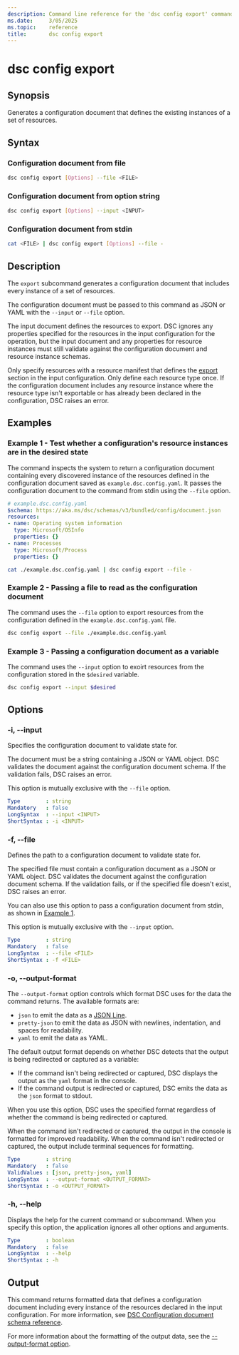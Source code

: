 ```yaml
---
description: Command line reference for the 'dsc config export' command
ms.date:     3/05/2025
ms.topic:    reference
title:       dsc config export
---
```


# dsc config export

## Synopsis

Generates a configuration document that defines the existing instances of a set of resources.

## Syntax

### Configuration document from file

```sh
dsc config export [Options] --file <FILE>
```

### Configuration document from option string

```sh
dsc config export [Options] --input <INPUT>
```

### Configuration document from stdin

```sh
cat <FILE> | dsc config export [Options] --file -
```

## Description

The `export` subcommand generates a configuration document that includes every instance of a set of
resources.

The configuration document must be passed to this command as JSON or YAML with the `--input` or
`--file` option.

The input document defines the resources to export. DSC ignores any properties specified for
the resources in the input configuration for the operation, but the input document and any
properties for resource instances must still validate against the configuration document and
resource instance schemas.

Only specify resources with a resource manifest that defines the [export][01] section in the input
configuration. Only define each resource type once. If the configuration document includes any
resource instance where the resource type isn't exportable or has already been declared in the
configuration, DSC raises an error.

## Examples

### Example 1 - Test whether a configuration's resource instances are in the desired state

<a id="example-1"></a>

The command inspects the system to return a configuration document containing every discovered
instance of the resources defined in the configuration document saved as `example.dsc.config.yaml`.
It passes the configuration document to the command from stdin using the `--file` option.

```yaml
# example.dsc.config.yaml
$schema: https://aka.ms/dsc/schemas/v3/bundled/config/document.json
resources:
- name: Operating system information
  type: Microsoft/OSInfo
  properties: {}
- name: Processes
  type: Microsoft/Process
  properties: {}
```

```sh
cat ./example.dsc.config.yaml | dsc config export --file -
```

### Example 2 - Passing a file to read as the configuration document

<a id="example-2"></a>

The command uses the `--file` option to export resources from the configuration defined in the
`example.dsc.config.yaml` file.

```sh
dsc config export --file ./example.dsc.config.yaml
```

### Example 3 - Passing a configuration document as a variable

<a id="example-3"></a>

The command uses the `--input` option to exoirt resources from the configuration stored in the
`$desired` variable.

```sh
dsc config export --input $desired
```

## Options

### -i, --input

<a id="-i"></a>
<a id="--input"></a>

Specifies the configuration document to validate state for.

The document must be a string containing a JSON or YAML object. DSC validates the document against
the configuration document schema. If the validation fails, DSC raises an error.

This option is mutually exclusive with the `--file` option.

```yaml
Type        : string
Mandatory   : false
LongSyntax  : --input <INPUT>
ShortSyntax : -i <INPUT>
```

### -f, --file

<a id="-f"></a>
<a id="--file"></a>

Defines the path to a configuration document to validate state for.

The specified file must contain a configuration document as a JSON or YAML object. DSC validates
the document against the configuration document schema. If the validation fails, or if the
specified file doesn't exist, DSC raises an error.

You can also use this option to pass a configuration document from stdin, as shown in
[Example 1](#example-1).

This option is mutually exclusive with the `--input` option.

```yaml
Type        : string
Mandatory   : false
LongSyntax  : --file <FILE>
ShortSyntax : -f <FILE>
```

### -o, --output-format

<a id="-o"></a>
<a id="--output-format"></a>

The `--output-format` option controls which format DSC uses for the data the command returns. The
available formats are:

- `json` to emit the data as a [JSON Line][02].
- `pretty-json` to emit the data as JSON with newlines, indentation, and spaces for readability.
- `yaml` to emit the data as YAML.

The default output format depends on whether DSC detects that the output is being redirected or
captured as a variable:

- If the command isn't being redirected or captured, DSC displays the output as the `yaml` format
  in the console.
- If the command output is redirected or captured, DSC emits the data as the `json` format to
  stdout.

When you use this option, DSC uses the specified format regardless of whether the command is being
redirected or captured.

When the command isn't redirected or captured, the output in the console is formatted for improved
readability. When the command isn't redirected or captured, the output include terminal sequences
for formatting.

```yaml
Type        : string
Mandatory   : false
ValidValues : [json, pretty-json, yaml]
LongSyntax  : --output-format <OUTPUT_FORMAT>
ShortSyntax : -o <OUTPUT_FORMAT>
```

### -h, --help

<a id="-h"></a>
<a id="--help"></a>

Displays the help for the current command or subcommand. When you specify this option, the
application ignores all other options and arguments.

```yaml
Type        : boolean
Mandatory   : false
LongSyntax  : --help
ShortSyntax : -h
```

## Output

This command returns formatted data that defines a configuration document including every instance
of the resources declared in the input configuration. For more information, see
[DSC Configuration document schema reference][03].

For more information about the formatting of the output data, see the
[--output-format option](#--output-format).

<!-- Link reference definitions -->
[01]: ../../schemas/resource/manifest/export.md
[02]: https://jsonlines.org/
[03]: ../../schemas/config/document.md
